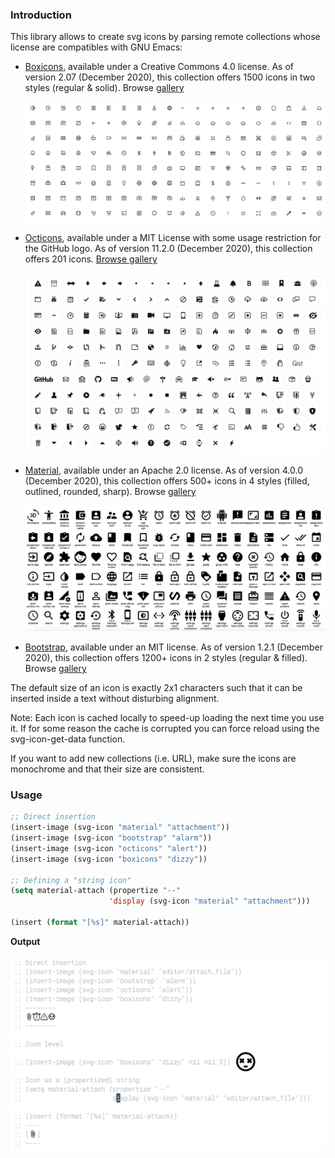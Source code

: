 
### Introduction

This library allows to create svg icons by parsing remote collections
whose license are compatibles with GNU Emacs:

- [Boxicons](https://github.com/atisawd/boxicons), available under a
  Creative Commons 4.0 license.  As of version 2.07 (December 2020),
  this collection offers 1500 icons in two styles (regular & solid).
  Browse [gallery](https://boxicons.com)
  
  ![](boxicons.png)
  

- [Octicons](https://github.com/primer/octicons), available under a
  MIT License with some usage restriction for the GitHub logo.  As of
  version 11.2.0 (December 2020), this collection offers 201 icons.
  [Browse gallery](https://primer.style/octicons)
  
  ![](octicons.png)

- [Material](https://github.com/Templarian/MaterialDesign),
  available under an Apache 2.0 license.  As of version 4.0.0
  (December 2020), this collection offers 500+ icons in 4 styles
  (filled, outlined, rounded, sharp).
  Browse [gallery](https://materialdesignicons.com)

  ![](material.png)

- [Bootstrap](https://github.com/twbs/icons), available under an MIT
  license.  As of version 1.2.1 (December 2020), this collection
  offers 1200+ icons in 2 styles (regular & filled). Browse
  [gallery](https://icons.getbootstrap.com)

The default size of an icon is exactly 2x1 characters such that it
can be inserted inside a text without disturbing alignment.

Note: Each icon is cached locally to speed-up loading the next time
      you use it. If for some reason the cache is corrupted you can
      force reload using the svg-icon-get-data function.

If you want to add new collections (i.e. URL), make sure the icons
are monochrome and that their size are consistent.


### Usage

```lisp
;; Direct insertion
(insert-image (svg-icon "material" "attachment"))
(insert-image (svg-icon "bootstrap" "alarm"))
(insert-image (svg-icon "octicons" "alert"))
(insert-image (svg-icon "boxicons" "dizzy"))

;; Defining a "string icon"
(setq material-attach (propertize "--"
                      'display (svg-icon "material" "attachment")))

(insert (format "[%s]" material-attach))
```

**Output**

![](screenshot.png)
